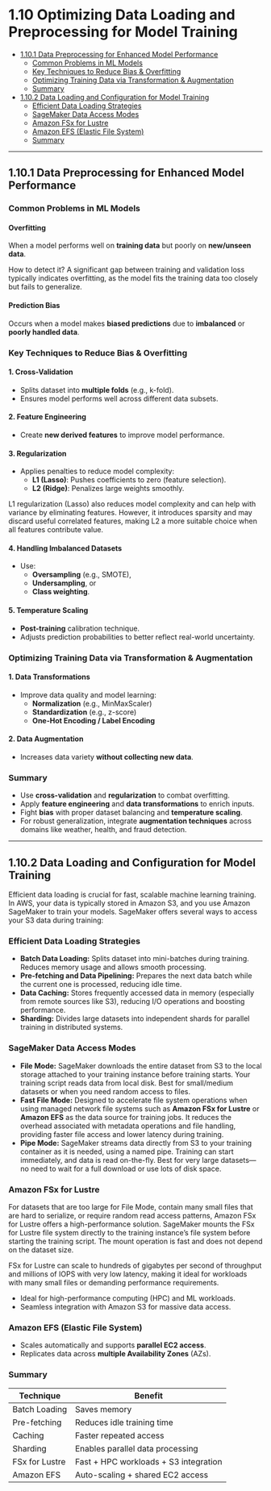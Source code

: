 
# 1.10 Optimizing Data Loading and Preprocessing for Model Training

- [1.10.1 Data Preprocessing for Enhanced Model Performance](#1101-data-preprocessing-for-enhanced-model-performance)
  - [Common Problems in ML Models](#common-problems-in-ml-models)
  - [Key Techniques to Reduce Bias & Overfitting](#key-techniques-to-reduce-bias--overfitting)
  - [Optimizing Training Data via Transformation & Augmentation](#optimizing-training-data-via-transformation--augmentation)
  - [Summary](#summary)
- [1.10.2 Data Loading and Configuration for Model Training](#1102-data-loading-and-configuration-for-model-training)
  - [Efficient Data Loading Strategies](#efficient-data-loading-strategies)
  - [SageMaker Data Access Modes](#sagemaker-data-access-modes)
  - [Amazon FSx for Lustre](#amazon-fsx-for-lustre)
  - [Amazon EFS (Elastic File System)](#amazon-efs-elastic-file-system)
  - [Summary](#summary)

---

## 1.10.1 Data Preprocessing for Enhanced Model Performance

### Common Problems in ML Models

#### Overfitting
When a model performs well on **training data** but poorly on **new/unseen data**.

How to detect it? A significant gap between training and validation loss typically indicates overfitting, as the model fits the training data too closely but fails to generalize.

#### Prediction Bias
Occurs when a model makes **biased predictions** due to **imbalanced** or **poorly handled data**.

### Key Techniques to Reduce Bias & Overfitting

#### 1. **Cross-Validation**
- Splits dataset into **multiple folds** (e.g., k-fold).
- Ensures model performs well across different data subsets.

#### 2. **Feature Engineering**
- Create **new derived features** to improve model performance.

#### 3. **Regularization**
- Applies penalties to reduce model complexity:
  - **L1 (Lasso)**: Pushes coefficients to zero (feature selection).
  - **L2 (Ridge)**: Penalizes large weights smoothly.

L1 regularization (Lasso) also reduces model complexity and can help with variance by eliminating features. However, it introduces sparsity and may discard useful correlated features, making L2 a more suitable choice when all features contribute value.

#### 4. **Handling Imbalanced Datasets**
- Use:
  - **Oversampling** (e.g., SMOTE),
  - **Undersampling**, or
  - **Class weighting**.

#### 5. **Temperature Scaling**
- **Post-training** calibration technique.
- Adjusts prediction probabilities to better reflect real-world uncertainty.

### Optimizing Training Data via Transformation & Augmentation

#### 1.  Data Transformations
- Improve data quality and model learning:
  - **Normalization** (e.g., MinMaxScaler)
  - **Standardization** (e.g., z-score)
  - **One-Hot Encoding / Label Encoding**

#### 2. Data Augmentation
- Increases data variety **without collecting new data**.

### Summary

- Use **cross-validation** and **regularization** to combat overfitting.
- Apply **feature engineering** and **data transformations** to enrich inputs.
- Fight **bias** with proper dataset balancing and **temperature scaling**.
- For robust generalization, integrate **augmentation techniques** across domains like weather, health, and fraud detection.

---
## 1.10.2 Data Loading and Configuration for Model Training

Efficient data loading is crucial for fast, scalable machine learning training. In AWS, your data is typically stored in Amazon S3, and you use Amazon SageMaker to train your models. SageMaker offers several ways to access your S3 data during training:

### Efficient Data Loading Strategies

- **Batch Data Loading:** Splits dataset into mini-batches during training. Reduces memory usage and allows smooth processing.
- **Pre-fetching and Data Pipelining:** Prepares the next data batch while the current one is processed, reducing idle time.
- **Data Caching:** Stores frequently accessed data in memory (especially from remote sources like S3), reducing I/O operations and boosting performance.
- **Sharding:** Divides large datasets into independent shards for parallel training in distributed systems.

### SageMaker Data Access Modes

- **File Mode:** SageMaker downloads the entire dataset from S3 to the local storage attached to your training instance before training starts. Your training script reads data from local disk. Best for small/medium datasets or when you need random access to files.
- **Fast File Mode:** Designed to accelerate file system operations when using managed network file systems such as **Amazon FSx for Lustre** or **Amazon EFS** as the data source for training jobs. It reduces the overhead associated with metadata operations and file handling, providing faster file access and lower latency during training.
- **Pipe Mode:** SageMaker streams data directly from S3 to your training container as it is needed, using a named pipe. Training can start immediately, and data is read on-the-fly. Best for very large datasets—no need to wait for a full download or use lots of disk space.

### Amazon FSx for Lustre

For datasets that are too large for File Mode, contain many small files that are hard to serialize, or require random read access patterns, Amazon FSx for Lustre offers a high-performance solution. SageMaker mounts the FSx for Lustre file system directly to the training instance’s file system before starting the training script. The mount operation is fast and does not depend on the dataset size.

FSx for Lustre can scale to hundreds of gigabytes per second of throughput and millions of IOPS with very low latency, making it ideal for workloads with many small files or demanding performance requirements.
- Ideal for high-performance computing (HPC) and ML workloads.
- Seamless integration with Amazon S3 for massive data access.

### Amazon EFS (Elastic File System)
- Scales automatically and supports **parallel EC2 access**.
- Replicates data across **multiple Availability Zones** (AZs).

### Summary

| Technique        | Benefit                              | 
|------------------|---------------------------------------|
| Batch Loading     | Saves memory                         |
| Pre-fetching      | Reduces idle training time           |
| Caching           | Faster repeated access               |
| Sharding          | Enables parallel data processing     |
| FSx for Lustre    | Fast + HPC workloads + S3 integration|
| Amazon EFS        | Auto-scaling + shared EC2 access     |

